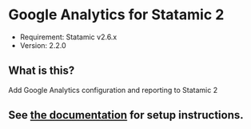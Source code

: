 # Google Analytics for Statamic 2
- Requirement: Statamic v2.6.x
- Version: 2.2.0

## What is this?
Add Google Analytics configuration and reporting to Statamic 2

## See [the documentation](https://statamic.com/marketplace/addons/google-analytics/docs) for setup instructions.
